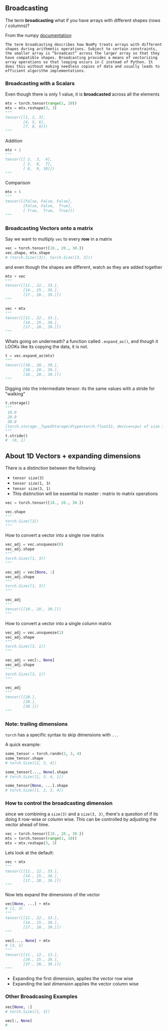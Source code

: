 
## Broadcasting

The term **broadcasting** what if you have arrays with different shapes (rows / columns)?

From the numpy [documentation](https://numpy.org/doc/stable/user/basics.broadcasting.html):

    The term broadcasting describes how NumPy treats arrays with different shapes during arithmetic operations. Subject to certain constraints, the smaller array is “broadcast” across the larger array so that they have compatible shapes. Broadcasting provides a means of vectorizing array operations so that looping occurs in C instead of Python. It does this without making needless copies of data and usually leads to efficient algorithm implementations. 

### Broadcasting with a Scalars

Even though there is only 1 value, it is **broadcasted** across all the elements

```python
mtx = torch.tensor(range(1, 10))
mtx = mtx.reshape(3, 3)
"""
tensor([[1, 2, 3],
        [4, 5, 6],
        [7, 8, 9]])
"""
```

Addition

```python
mtx + 1
"""
tensor([[ 2,  3,  4],
        [ 5,  6,  7],
        [ 8,  9, 10]])
"""
```

Comparison

```python
mtx > 5
"""
tensor([[False, False, False],
        [False, False,  True],
        [ True,  True,  True]])
"""
```

### Broadcasting Vectors onto a matrix

Say we want to multiply `vec` to every **row** in a matrix

```python
vec = torch.tensor([10., 20., 30.])
vec.shape, mtx.shape
# (torch.Size([3]), torch.Size([3, 3]))
```

and even though the shapes are different, watch as they are added together

```python
mtx + vec
"""
tensor([[11., 22., 33.],
        [14., 25., 36.],
        [17., 28., 39.]])
"""

vec + mtx
"""
tensor([[11., 22., 33.],
        [14., 25., 36.],
        [17., 28., 39.]])
"""
```

Whats going on underneath? a function called `.expand_as()`, and though it LOOKs like its copying the data, it is not.

```python
t = vec.expand_as(mtx)
"""
tensor([[10., 20., 30.],
        [10., 20., 30.],
        [10., 20., 30.]])
"""
```

Digging into the intermediate tensor: its the same values with a stride for "walking"

```python
t.storage() 
"""
 10.0
 20.0
 30.0
[torch.storage._TypedStorage(dtype=torch.float32, device=cpu) of size 3]
"""
t.stride()
#  (0, 1)
```

## About 1D Vectors + expanding dimensions

There is a distinction between the following:
- `tensor size(3)`
- `tensor size(1, 3)`
- `tensor size(3, 1)`
- This distinction will be essential to master : matrix to matrix operations

```python
vec = torch.tensor([10., 20., 30.])

vec.shape
"""
torch.Size([3])
"""
```

How to convert a vector into a single row matrix

```python
vec_adj = vec.unsqueeze(0)
vec_adj.shape
"""
torch.Size([1, 3])
"""

vec_adj = vec[None, :]
vec_adj.shape
"""
torch.Size([1, 3])
"""

vec_adj
"""
tensor([[10., 20., 30.]])
"""
```

How to convert a vector into a single column matrix

```python
vec_adj = vec.unsqueeze(1)
vec_adj.shape
"""
torch.Size([3, 1])
"""

vec_adj = vec[:, None]
vec_adj.shape
"""
torch.Size([3, 1])
"""

vec_adj
"""
tensor([[10.],
        [20.],
        [30.]])
"""
```


### Note: trailing dimensions

`torch` has a specific syntax to skip dimensions with `...`

A quick example:

```python
some_tensor = torch.randn(2, 3, 4)
some_tensor.shape
# torch.Size([2, 3, 4])

some_tensor[..., None].shape
# torch.Size([2, 3, 4, 1])

some_tensor[None, ...].shape
# torch.Size([1, 2, 3, 4])
```


### How to control the broadcasting dimension

since we combining a `size(3)` and a `size(3, 3)`, there's a question of if its doing it row-wise or column wise. This can be controlled by adjusting the vector ahead of time.

```python
vec = torch.tensor([10., 20., 30.])
mtx = torch.tensor(range(1, 10))
mtx = mtx.reshape(3, 3)
```

Lets look at the default:

```python
vec + mtx
"""
tensor([[11., 22., 33.],
        [14., 25., 36.],
        [17., 28., 39.]])
"""
```

Now lets expand the dimensions of the vector

```python
vec[None, ...] + mtx
# (1, 3)
"""
tensor([[11., 22., 33.],
        [14., 25., 36.],
        [17., 28., 39.]])
"""

vec[..., None] + mtx
# (3, 1)
"""
tensor([[11., 12., 13.],
        [24., 25., 26.],
        [37., 38., 39.]])
"""
```

- Expanding the first dimension, applies the vector row wise
- Expanding the last dimension applies the vector column wise


### Other Broadcasing Examples

```python
vec[None, :]
# torch.Size([1, 3])

vec[:, None]
# 
```